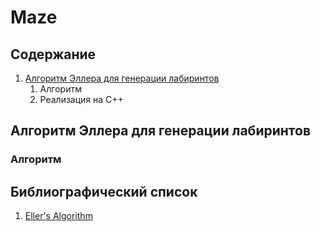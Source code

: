 # Maze #

## Содержание ##

1. [Алгоритм Эллера для генерации лабиринтов]()
   1. Алгоритм
   1. Реализация на C++

## Алгоритм Эллера для генерации лабиринтов ##

### Алгоритм ###


## Библиографический список ##

1. [Eller's Algorithm](http://www.neocomputer.org/projects/eller.html)
